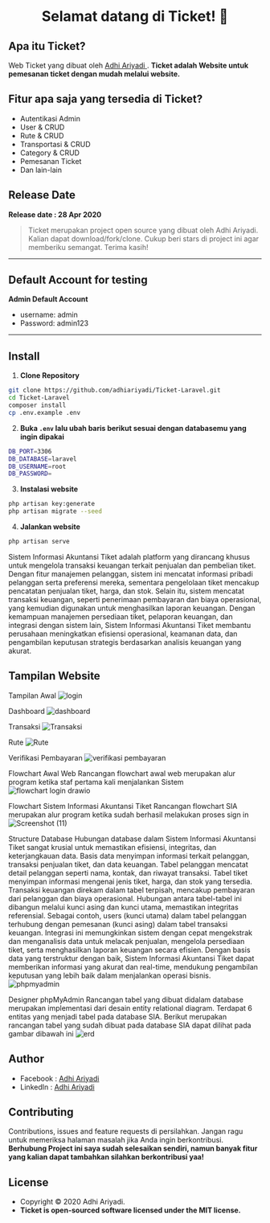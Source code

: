 <h1 align="center">Selamat datang di Ticket! 👋</h1>

## Apa itu Ticket?

Web Ticket yang dibuat oleh <a href="https://github.com/adhiariyadi"> Adhi Ariyadi </a>. **Ticket adalah Website untuk pemesanan ticket dengan mudah melalui website.**

## Fitur apa saja yang tersedia di Ticket?

-   Autentikasi Admin
-   User & CRUD
-   Rute & CRUD
-   Transportasi & CRUD
-   Category & CRUD
-   Pemesanan Ticket
-   Dan lain-lain

## Release Date

**Release date : 28 Apr 2020**

> Ticket merupakan project open source yang dibuat oleh Adhi Ariyadi. Kalian dapat download/fork/clone. Cukup beri stars di project ini agar memberiku semangat. Terima kasih!

---

## Default Account for testing

**Admin Default Account**

-   username: admin
-   Password: admin123

---

## Install

1. **Clone Repository**

```bash
git clone https://github.com/adhiariyadi/Ticket-Laravel.git
cd Ticket-Laravel
composer install
cp .env.example .env
```

2. **Buka `.env` lalu ubah baris berikut sesuai dengan databasemu yang ingin dipakai**

```bash
DB_PORT=3306
DB_DATABASE=laravel
DB_USERNAME=root
DB_PASSWORD=
```

3. **Instalasi website**

```bash
php artisan key:generate
php artisan migrate --seed
```

4. **Jalankan website**

```bash
php artisan serve
```
Sistem Informasi Akuntansi Tiket adalah platform yang dirancang khusus untuk mengelola transaksi keuangan terkait penjualan dan pembelian tiket. Dengan fitur manajemen pelanggan, sistem ini mencatat informasi pribadi pelanggan serta preferensi mereka, sementara pengelolaan tiket mencakup pencatatan penjualan tiket, harga, dan stok. Selain itu, sistem mencatat transaksi keuangan, seperti penerimaan pembayaran dan biaya operasional, yang kemudian digunakan untuk menghasilkan laporan keuangan. Dengan kemampuan manajemen persediaan tiket, pelaporan keuangan, dan integrasi dengan sistem lain, Sistem Informasi Akuntansi Tiket membantu perusahaan meningkatkan efisiensi operasional, keamanan data, dan pengambilan keputusan strategis berdasarkan analisis keuangan yang akurat.

## Tampilan Website
Tampilan Awal
![login](https://github.com/Risaly16/Ticket-Laravel/assets/152804564/0d53ef11-60b5-4aaf-89b8-75f290fa6d90)

Dashboard
![dashboard](https://github.com/Risaly16/Ticket-Laravel/assets/152804564/105454f9-a6bd-4592-b6ec-9dd9912a8613)

Transaksi
![Transaksi](https://github.com/Risaly16/Ticket-Laravel/assets/152804564/cbf045db-e37b-4b2a-8af3-037e6c74a6e3)

Rute
![Rute](https://github.com/Risaly16/Ticket-Laravel/assets/152804564/8c48d739-a65a-4884-858a-7c35fc1091bf)

Verifikasi Pembayaran
![verifikasi pembayaran](https://github.com/Risaly16/Ticket-Laravel/assets/152804564/5109a62e-b1ba-4f83-82bf-6329994ce971)

Flowchart Awal Web
Rancangan flowchart awal web merupakan alur program ketika staf pertama kali menjalankan Sistem 
![flowchart login drawio](https://github.com/Risaly16/SistemInformasiAkuntansi_Tiket/assets/152804564/c6d5b825-1e71-4935-985a-4f3cfc6ec2b1)

Flowchart Sistem Informasi Akuntansi Tiket
Rancangan flowchart SIA merupakan alur program ketika sudah berhasil melakukan proses sign in
![Screenshot (11)](https://github.com/Risaly16/SistemInformasiAkuntansi_Tiket/assets/152804564/df9bd7c8-a659-4abc-95c4-57118ad7288f)

Structure Database
Hubungan database dalam Sistem Informasi Akuntansi Tiket sangat krusial untuk memastikan efisiensi, integritas, dan keterjangkauan data. Basis data menyimpan informasi terkait pelanggan, transaksi penjualan tiket, dan data keuangan. Tabel pelanggan mencatat detail pelanggan seperti nama, kontak, dan riwayat transaksi. Tabel tiket menyimpan informasi mengenai jenis tiket, harga, dan stok yang tersedia. Transaksi keuangan direkam dalam tabel terpisah, mencakup pembayaran dari pelanggan dan biaya operasional. Hubungan antara tabel-tabel ini dibangun melalui kunci asing dan kunci utama, memastikan integritas referensial. Sebagai contoh, users (kunci utama) dalam tabel pelanggan terhubung dengan pemesanan (kunci asing) dalam tabel transaksi keuangan. Integrasi ini memungkinkan sistem dengan cepat mengekstrak dan menganalisis data untuk melacak penjualan, mengelola persediaan tiket, serta menghasilkan laporan keuangan secara efisien. Dengan basis data yang terstruktur dengan baik, Sistem Informasi Akuntansi Tiket dapat memberikan informasi yang akurat dan real-time, mendukung pengambilan keputusan yang lebih baik dalam menjalankan operasi bisnis.
![phpmyadmin](https://github.com/Risaly16/Ticket-Laravel/assets/152804564/02544e65-8252-4704-a52b-76c481de6586)

Designer phpMyAdmin
Rancangan tabel yang dibuat didalam database merupakan implementasi dari desain entity relational diagram. Terdapat 6 entitas yang menjadi tabel pada database SIA. Berikut merupakan rancangan tabel yang sudah dibuat pada database SIA dapat dilihat pada gambar dibawah ini
![erd](https://github.com/Risaly16/Ticket-Laravel/assets/152804564/826f981c-3cdc-4da6-aab4-0bdb8d3dd2bb)


## Author

-   Facebook : <a href="https://web.facebook.com/adhiariyadi.me/"> Adhi Ariyadi</a>
-   LinkedIn : <a href="https://www.linkedin.com/in/adhiariyadi/"> Adhi Ariyadi</a>

## Contributing

Contributions, issues and feature requests di persilahkan.
Jangan ragu untuk memeriksa halaman masalah jika Anda ingin berkontribusi. **Berhubung Project ini saya sudah selesaikan sendiri, namun banyak fitur yang kalian dapat tambahkan silahkan berkontribusi yaa!**

## License

-   Copyright © 2020 Adhi Ariyadi.
-   **Ticket is open-sourced software licensed under the MIT license.**
